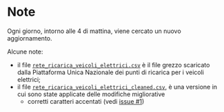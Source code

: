 # Note

Ogni giorno, intorno alle 4 di mattina, viene cercato un nuovo aggiornamento.

Alcune note:

- il file [`rete_ricarica_veicoli_elettrici.csv`](rete_ricarica_veicoli_elettrici.csv) è il file grezzo scaricato dalla Piattaforma Unica Nazionale dei punti di ricarica per i veicoli elettrici;
- il file [`rete_ricarica_veicoli_elettrici_cleaned.csv`](rete_ricarica_veicoli_elettrici_cleaned.csv), è una versione in cui sono state applicate delle modifiche migliorative
  - corretti caratteri accentati (vedi [issue #1](https://github.com/ondata/rete_ricarica_veicoli_elettrici/issues/1))
